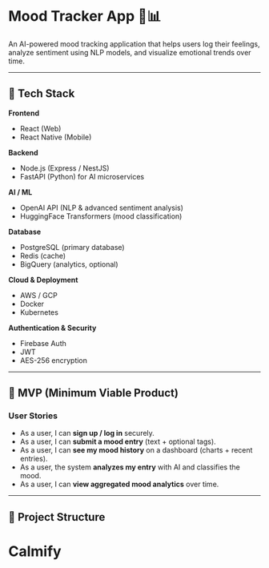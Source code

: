 # Mood Tracker App 🧠📊

An AI-powered mood tracking application that helps users log their feelings, analyze sentiment using NLP models, and visualize emotional trends over time.

---

## 🚀 Tech Stack

**Frontend**
- React (Web)
- React Native (Mobile)

**Backend**
- Node.js (Express / NestJS)
- FastAPI (Python) for AI microservices

**AI / ML**
- OpenAI API (NLP & advanced sentiment analysis)
- HuggingFace Transformers (mood classification)

**Database**
- PostgreSQL (primary database)
- Redis (cache)
- BigQuery (analytics, optional)

**Cloud & Deployment**
- AWS / GCP
- Docker
- Kubernetes

**Authentication & Security**
- Firebase Auth
- JWT
- AES-256 encryption

---

## 📌 MVP (Minimum Viable Product)

### User Stories
- As a user, I can **sign up / log in** securely.
- As a user, I can **submit a mood entry** (text + optional tags).
- As a user, I can **see my mood history** on a dashboard (charts + recent entries).
- As a user, the system **analyzes my entry** with AI and classifies the mood.
- As a user, I can **view aggregated mood analytics** over time.

---

## 📂 Project Structure


# Calmify
